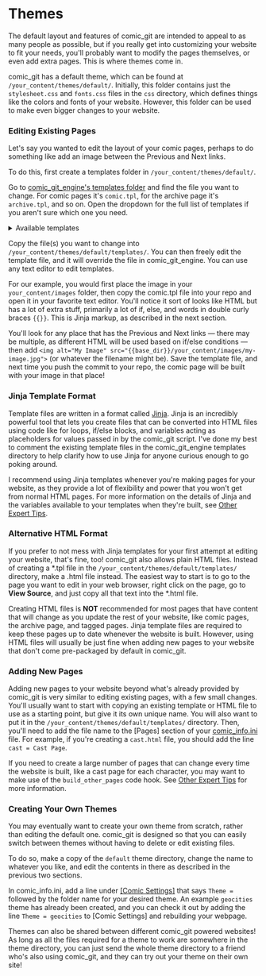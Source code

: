 # Themes

The default layout and features of comic\_git are intended to appeal to as many people as possible, but if you really get into customizing your website to fit your needs, you'll probably want to modify the pages themselves, or even add extra pages. This is where themes come in.

comic\_git has a default theme, which can be found at `/your_content/themes/default/`. Initially, this folder contains just the `stylesheet.css` and `fonts.css` files in the `css` directory, which defines things like the colors and fonts of your website. However, this folder can be used to make even bigger changes to your website.

### Editing Existing Pages

Let's say you wanted to edit the layout of your comic pages, perhaps to do something like add an image between the Previous and Next links.

To do this, first create a templates folder in `/your_content/themes/default/`.

Go to [comic\_git\_engine's templates folder](https://github.com/ryanvilbrandt/comic_git_engine/tree/master/templates) and find the file you want to change. For comic pages it's `comic.tpl`, for the archive page it's `archive.tpl`, and so on. Open the dropdown for the full list of templates if you aren't sure which one you need.

<details>

<summary>Available templates</summary>

* [404.tpl](https://github.com/ryanvilbrandt/comic_git_engine/blob/master/templates/404.tpl) is the layout of the "404 Not Found" page that appears if someone tries to access a page on your site that doesn't exist.
* [archive.tpl](https://github.com/ryanvilbrandt/comic_git_engine/blob/master/templates/archive.tpl) is the layout of the Archives page.
* [base.tpl](https://github.com/ryanvilbrandt/comic_git_engine/blob/master/templates/base.tpl) is the base template which all the other templates use. If something you want to change is present across the entire site, it's probably in here.
* [comic.tp](https://github.com/ryanvilbrandt/comic_git_engine/blob/master/templates/comic.tpl)l is the layout of the individual comic pages.
* [index.tpl](https://github.com/ryanvilbrandt/comic_git_engine/blob/master/templates/index.tpl) is the layout of the home page. If you want to change the layout of this page, use the `home page.txt` file in `your_content` instead.&#x20;
* [infinite\_scroll.tpl](https://github.com/ryanvilbrandt/comic_git_engine/blob/master/templates/infinite_scroll.tpl) is the layout for the infinite scroll comics page.
* [latest.tpl](https://github.com/ryanvilbrandt/comic_git_engine/blob/master/templates/latest.tpl) is the layout for the latest comic page. This differs slightly from the individual comic pages in that comic\_git will always update this one to show the most recent (by post date) comic.
* [md\_page.tpl](https://github.com/ryanvilbrandt/comic_git_engine/blob/master/templates/md_page.tpl) is the layout for any .md (Markdown) files present on the site.
* [tagged.tpl](https://github.com/ryanvilbrandt/comic_git_engine/blob/master/templates/tagged.tpl) is the layout of the page that displays all comic pages a clicked character or tag appears in.

</details>

Copy the file(s) you want to change into `/your_content/themes/default/templates/`. You can then freely edit the template file, and it will override the file in comic\_git\_engine. You can use any text editor to edit templates.

For our example, you would first place the image in your `your_content/images` folder, then copy the comic.tpl file into your repo and open it in your favorite text editor. You'll notice it sort of looks like HTML but has a lot of extra stuff, primarily a lot of if, else, and words in double curly braces `{{}}`. This is Jinja markup, as described in the next section.

You'll look for any place that has the Previous and Next links — there may be multiple, as different HTML will be used based on if/else conditions — then add `<img alt="My Image" src="{{base_dir}}/your_content/images/my-image.jpg">` (or whatever the filename might be). Save the template file, and next time you push the commit to your repo, the comic page will be built with your image in that place!

### Jinja Template Format

Template files are written in a format called [Jinja](https://jinja.palletsprojects.com/en/2.11.x/templates/). Jinja is an incredibly powerful tool that lets you create files that can be converted into HTML files using code like for loops, if/else blocks, and variables acting as placeholders for values passed in by the comic\_git script. I've done my best to comment the existing template files in the comic\_git\_engine templates directory to help clarify how to use Jinja for anyone curious enough to go poking around.

I recommend using Jinja templates whenever you're making pages for your website, as they provide a lot of flexibility and power that you won't get from normal HTML pages. For more information on the details of Jinja and the variables available to your templates when they're built, see [Other Expert Tips](../other-expert-tips.md#the-power-of-jinja2).

### Alternative HTML Format

If you prefer to not mess with Jinja templates for your first attempt at editing your website, that's fine, too! comic\_git also allows plain HTML files. Instead of creating a \*.tpl file in the `/your_content/themes/default/templates/` directory, make a .html file instead. The easiest way to start is to go to the page you want to edit in your web browser, right click on the page, go to **View Source**, and just copy all that text into the \*.html file.

Creating HTML files is **NOT** recommended for most pages that have content that will change as you update the rest of your website, like comic pages, the archive page, and tagged pages. Jinja template files are required to keep these pages up to date whenever the website is built. However, using HTML files will usually be just fine when adding new pages to your website that don't come pre-packaged by default in comic\_git.

### Adding New Pages

Adding new pages to your website beyond what's already provided by comic\_git is very similar to editing existing pages, with a few small changes. You'll usually want to start with copying an existing template or HTML file to use as a starting point, but give it its own unique name. You will also want to put it in the `/your_content/themes/default/templates/` directory. Then, you'll need to add the file name to the \[Pages] section of your [comic\_info.ini](../basic-editing/editing-your-comic-info.md#pages) file. For example, if you're creating a `cast.html` file, you should add the line `cast = Cast Page`.

If you need to create a large number of pages that can change every time the website is built, like a cast page for each character, you may want to make use of the `build_other_pages` code hook. See [Other Expert Tips](../other-expert-tips.md#code-hooks) for more information.

### Creating Your Own Themes

You may eventually want to create your own theme from scratch, rather than editing the default one. comic\_git is designed so that you can easily switch between themes without having to delete or edit existing files.

To do so, make a copy of the `default` theme directory, change the name to whatever you like, and edit the contents in there as described in the previous two sections.

In comic\_info.ini, add a line under [\[Comic Settings\]](../basic-editing/editing-your-comic-info.md#comic-settings) that says `Theme =` followed by the folder name for your desired theme. An example `geocities` theme has already been created, and you can check it out by adding the line `Theme = geocities` to \[Comic Settings] and rebuilding your webpage.

Themes can also be shared between different comic\_git powered websites! As long as all the files required for a theme to work are somewhere in the theme directory, you can just send the whole theme directory to a friend who's also using comic\_git, and they can try out your theme on their own site!
